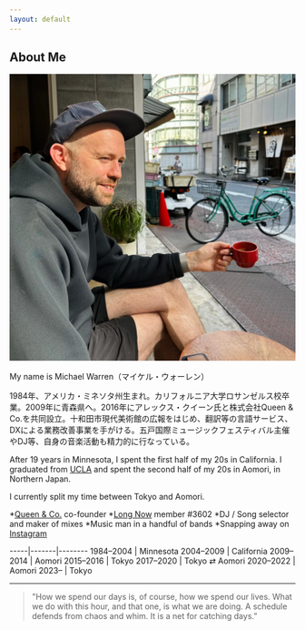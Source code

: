 ```yaml
---
layout: default
---
```


## About Me

<img class="profile-picture" src="mw-coffee.jpeg">

My name is Michael Warren（マイケル・ウォーレン）

1984年、アメリカ・ミネソタ州生まれ。カリフォルニア大学ロサンゼルス校卒業。2009年に青森県へ。2016年にアレックス・クイーン氏と株式会社Queen & Co.を共同設立。十和田市現代美術館の広報をはじめ、翻訳等の言語サービス、DXによる業務改善事業を手がける。五戸国際ミュージックフェスティバル主催やDJ等、自身の音楽活動も精力的に行なっている。

After 19 years in Minnesota, I spent the first half of my 20s in California. I graduated from [UCLA](http://www.ucla.edu/) and spent the second half of my 20s in Aomori, in Northern Japan. 

I currently split my time between Tokyo and Aomori.

*[Queen & Co.](https://www.queenand.co/) co-founder
*[Long Now](http://longnow.org/) member #3602
*DJ / Song selector and maker of mixes
*Music man in a handful of bands
*Snapping away on [Instagram](https://instagram.com/themichaelwarren)

-----|-------|--------
1984–2004 | Minnesota
2004–2009 | California
2009–2014 | Aomori
2015–2016 | Tokyo
2017–2020 | Tokyo ⇄ Aomori
2020–2022 | Aomori
2023– | Tokyo

---

> "How we spend our days is, of course, how we spend our lives.
What we do with this hour, and that one, is what we are doing.
A schedule defends from chaos and whim. It is a net for catching days.”

